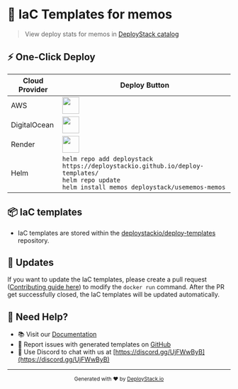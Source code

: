 # 🚀 IaC Templates for memos

> View deploy stats for memos in [DeployStack catalog](https://deploystack.io/c/usememos-memos)

## ⚡ One-Click Deploy

| Cloud Provider | Deploy Button |
|---------------|---------------|
| AWS | <a href="[deploy_path_aws_cfn]"><img src="https://github.com/htdio-stg/deploy-templates/blob/main/.assets/img/aws.svg" height="38"></a> |
| DigitalOcean | <a href="[deploy_path_do_dop]"><img src="https://github.com/htdio-stg/deploy-templates/blob/main/.assets/img/do.svg" height="38"></a> |
| Render | <a href="[deploy_path_rnd_rnd]"><img src="https://github.com/htdio-stg/deploy-templates/blob/main/.assets/img/rnd.svg" height="38"></a> |
| Helm | `helm repo add deploystack https://deploystackio.github.io/deploy-templates/`<br>`helm repo update`<br>`helm install memos deploystack/usememos-memos` |

## 📦 IaC templates

- IaC templates are stored within the [deploystackio/deploy-templates](https://github.com/deploystackio/deploy-templates/tree/main/usememos-memos) repository.

## 🔄 Updates

If you want to update the IaC templates, please create a pull request ([Contributing guide here](https://github.com/deploystackio/awesome-docker-run/blob/main/CONTRIBUTING.md)) to modify the `docker run` command. After the PR get successfully closed, the IaC templates will be updated automatically.

## 💬 Need Help?

- 📚 Visit our [Documentation](https://deploystack.io/docs)
- 🎯 Report issues with generated templates on [GitHub](https://github.com/deploystackio/docker-to-iac/issues)
- 📧 Use Discord to chat with us at [https://discord.gg/UjFWwByB](https://discord.gg/UjFWwByB)

---

<div align="center">
  <sub>Generated with ❤️ by <a href="https://deploystack.io">DeployStack.io</a></sub>
</div>
